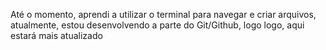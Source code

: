 Até o momento, aprendi a utilizar o terminal para navegar e criar arquivos, atualmente, estou desenvolvendo a parte do Git/Github, logo logo, aqui estará mais atualizado